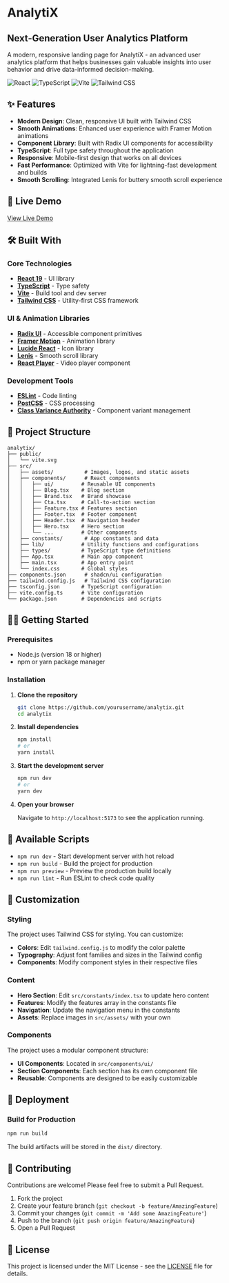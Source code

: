 # AnalytiX
  
## Next-Generation User Analytics Platform
A modern, responsive landing page for AnalytiX - an advanced user analytics platform that helps businesses gain valuable insights into user behavior and drive data-informed decision-making.
  
  ![React](https://img.shields.io/badge/React-19.1.0-blue?style=flat-square&logo=react)
  ![TypeScript](https://img.shields.io/badge/TypeScript-5.8.3-blue?style=flat-square&logo=typescript)
  ![Vite](https://img.shields.io/badge/Vite-7.0.0-646CFF?style=flat-square&logo=vite)
  ![Tailwind CSS](https://img.shields.io/badge/Tailwind%20CSS-3.4.17-38B2AC?style=flat-square&logo=tailwind-css)

## ✨ Features

- **Modern Design**: Clean, responsive UI built with Tailwind CSS
- **Smooth Animations**: Enhanced user experience with Framer Motion animations
- **Component Library**: Built with Radix UI components for accessibility
- **TypeScript**: Full type safety throughout the application
- **Responsive**: Mobile-first design that works on all devices
- **Fast Performance**: Optimized with Vite for lightning-fast development and builds
- **Smooth Scrolling**: Integrated Lenis for buttery smooth scroll experience

## 🚀 Live Demo

[View Live Demo](https://analytix-landing-page-green.vercel.app/)

## 🛠️ Built With

### Core Technologies
- **[React 19](https://react.dev/)** - UI library
- **[TypeScript](https://www.typescriptlang.org/)** - Type safety
- **[Vite](https://vitejs.dev/)** - Build tool and dev server
- **[Tailwind CSS](https://tailwindcss.com/)** - Utility-first CSS framework

### UI & Animation Libraries
- **[Radix UI](https://www.radix-ui.com/)** - Accessible component primitives
- **[Framer Motion](https://www.framer.com/motion/)** - Animation library
- **[Lucide React](https://lucide.dev/)** - Icon library
- **[Lenis](https://lenis.studiofreight.com/)** - Smooth scroll library
- **[React Player](https://github.com/cookpete/react-player)** - Video player component

### Development Tools
- **[ESLint](https://eslint.org/)** - Code linting
- **[PostCSS](https://postcss.org/)** - CSS processing
- **[Class Variance Authority](https://cva.style/)** - Component variant management

## 📁 Project Structure

```
analytix/
├── public/
│   └── vite.svg
├── src/
│   ├── assets/          # Images, logos, and static assets
│   ├── components/      # React components
│   │   ├── ui/         # Reusable UI components
│   │   ├── Blog.tsx    # Blog section
│   │   ├── Brand.tsx   # Brand showcase
│   │   ├── Cta.tsx     # Call-to-action section
│   │   ├── Feature.tsx # Features section
│   │   ├── Footer.tsx  # Footer component
│   │   ├── Header.tsx  # Navigation header
│   │   ├── Hero.tsx    # Hero section
│   │   └── ...         # Other components
│   ├── constants/       # App constants and data
│   ├── lib/            # Utility functions and configurations
│   ├── types/          # TypeScript type definitions
│   ├── App.tsx         # Main app component
│   ├── main.tsx        # App entry point
│   └── index.css       # Global styles
├── components.json      # shadcn/ui configuration
├── tailwind.config.js   # Tailwind CSS configuration
├── tsconfig.json       # TypeScript configuration
├── vite.config.ts      # Vite configuration
└── package.json        # Dependencies and scripts
```

## 🏃‍♂️ Getting Started

### Prerequisites

- Node.js (version 18 or higher)
- npm or yarn package manager

### Installation

1. **Clone the repository**
   ```bash
   git clone https://github.com/yourusername/analytix.git
   cd analytix
   ```

2. **Install dependencies**
   ```bash
   npm install
   # or
   yarn install
   ```

3. **Start the development server**
   ```bash
   npm run dev
   # or
   yarn dev
   ```

4. **Open your browser**
   
   Navigate to `http://localhost:5173` to see the application running.

## 📜 Available Scripts

- `npm run dev` - Start development server with hot reload
- `npm run build` - Build the project for production
- `npm run preview` - Preview the production build locally
- `npm run lint` - Run ESLint to check code quality

## 🎨 Customization

### Styling
The project uses Tailwind CSS for styling. You can customize:
- **Colors**: Edit `tailwind.config.js` to modify the color palette
- **Typography**: Adjust font families and sizes in the Tailwind config
- **Components**: Modify component styles in their respective files

### Content
- **Hero Section**: Edit `src/constants/index.tsx` to update hero content
- **Features**: Modify the features array in the constants file
- **Navigation**: Update the navigation menu in the constants
- **Assets**: Replace images in `src/assets/` with your own

### Components
The project uses a modular component structure:
- **UI Components**: Located in `src/components/ui/`
- **Section Components**: Each section has its own component file
- **Reusable**: Components are designed to be easily customizable

## 🚀 Deployment

### Build for Production
```bash
npm run build
```

The build artifacts will be stored in the `dist/` directory.

## 🤝 Contributing

Contributions are welcome! Please feel free to submit a Pull Request.

1. Fork the project
2. Create your feature branch (`git checkout -b feature/AmazingFeature`)
3. Commit your changes (`git commit -m 'Add some AmazingFeature'`)
4. Push to the branch (`git push origin feature/AmazingFeature`)
5. Open a Pull Request

## 📄 License

This project is licensed under the MIT License - see the [LICENSE](LICENSE) file for details.